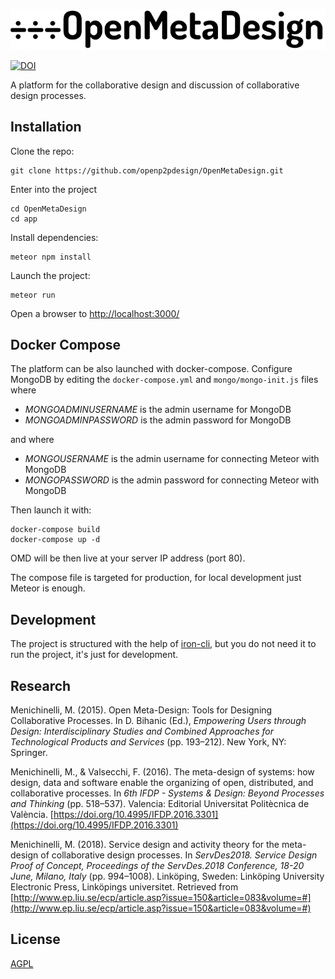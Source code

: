 ![app/public/logo/OMD_logo_large.svg](app/public/logo/OMD_logo_large.png)

[![DOI](https://zenodo.org/badge/91899447.svg)](https://zenodo.org/badge/latestdoi/91899447)

A platform for the collaborative design and discussion of collaborative design processes.

## Installation

Clone the repo:

```
git clone https://github.com/openp2pdesign/OpenMetaDesign.git
```

Enter into the project

```
cd OpenMetaDesign
cd app
```

Install dependencies:

```
meteor npm install
```

Launch the project:

```
meteor run
```

Open a browser to [http://localhost:3000/](http://localhost:3000/)


## Docker Compose

The platform can be also launched with docker-compose.
Configure MongoDB by editing the ```docker-compose.yml``` and ```mongo/mongo-init.js``` files where

- *MONGOADMINUSERNAME* is the admin username for MongoDB
- *MONGOADMINPASSWORD* is the admin password for MongoDB

and where

- *MONGOUSERNAME* is the admin username for connecting Meteor with MongoDB
- *MONGOPASSWORD* is the admin password for connecting Meteor with MongoDB

Then launch it with:

```
docker-compose build
docker-compose up -d
```

OMD will be then live at your server IP address (port 80).

The compose file is targeted for production, for local development just Meteor is enough.

## Development

The project is structured with the help of [iron-cli](https://github.com/iron-meteor/iron-cli), but you do not need it to run the project, it's just for development.

## Research

Menichinelli, M. (2015). Open Meta-Design: Tools for Designing Collaborative Processes. In D. Bihanic (Ed.), *Empowering Users through Design: Interdisciplinary Studies and Combined Approaches for Technological Products and Services* (pp. 193–212). New York, NY: Springer.

Menichinelli, M., & Valsecchi, F. (2016). The meta-design of systems: how design, data and software enable the organizing of open, distributed, and collaborative processes. In *6th IFDP - Systems & Design: Beyond Processes and Thinking* (pp. 518–537). Valencia: Editorial Universitat Politècnica de València. [https://doi.org/10.4995/IFDP.2016.3301](https://doi.org/10.4995/IFDP.2016.3301)

Menichinelli, M. (2018). Service design and activity theory for the meta-design of collaborative design processes. In *ServDes2018. Service Design Proof of Concept, Proceedings of the ServDes.2018 Conference, 18-20 June, Milano, Italy* (pp. 994–1008). Linköping, Sweden: Linköping University Electronic Press, Linköpings universitet. Retrieved from [http://www.ep.liu.se/ecp/article.asp?issue=150&article=083&volume=#](http://www.ep.liu.se/ecp/article.asp?issue=150&article=083&volume=#)


## License
[AGPL](https://github.com/openp2pdesign/OpenMetaDesign/blob/master/LICENSE)
